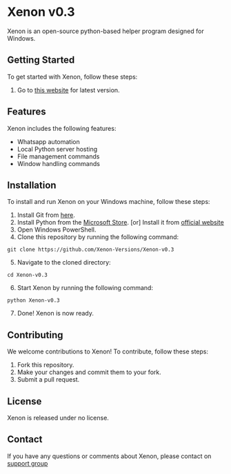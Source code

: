 # Xenon v0.3

Xenon is an open-source python-based helper program designed for Windows.

## Getting Started

To get started with Xenon, follow these steps:

1. Go to [this website](https://hostserver001.github.io/xenon.web) for latest version.

## Features

Xenon includes the following features:

- Whatsapp automation
- Local Python server hosting
- File management commands
- Window handling commands

## Installation

To install and run Xenon on your Windows machine, follow these steps:

1. Install Git from [here](https://github.com/git-for-windows/git/releases/download/v2.40.0.windows.1/Git-2.40.0-64-bit.exe).
2. Install Python from the [Microsoft Store](https://www.microsoft.com/en-us/p/python-39/9p7qfqmjrfp7?rtc=1&activetab=pivot:overviewtab).
[or]
Install it from [official website](https://www.python.org/downloads/)
4. Open Windows PowerShell.
5. Clone this repository by running the following command:

<pre><code>git clone https://github.com/Xenon-Versions/Xenon-v0.3</code></pre>

5. Navigate to the cloned directory:

<pre><code>cd Xenon-v0.3</code></pre>

6. Start Xenon by running the following command:

<pre><code>python Xenon-v0.3</code></pre>

7. Done! Xenon is now ready.

## Contributing

We welcome contributions to Xenon! To contribute, follow these steps:

1. Fork this repository.
2. Make your changes and commit them to your fork.
3. Submit a pull request.

## License

Xenon is released under no license.

## Contact

If you have any questions or comments about Xenon, please contact on [support group](https://hostserver001.github.io/xenon.web/#support)

